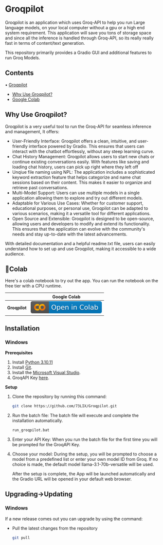 # Groqpilot

Groqpilot is an application which uses Groq-API to help you run Large language models, on your local computer without a gpu or a high end system requirement. This application will save you tons of storage space and since all the inference is handled through Groq-API, so its really really fast in terms of content/text generation.

This repository primarily provides a Gradio GUI and additional features to run Groq Models.

## Contents
• [Groqpilot](https://github.com/73LIX/Groqpilot?tab=readme-ov-file#groqpilot)
* [Why Use Groqpilot?](https://github.com/73LIX/Groqpilot?tab=readme-ov-file#why-use-groqpilot)
* [Google Colab](https://github.com/73LIX/Groqpilot?tab=readme-ov-file#colab)

## Why Use Groqpilot?
Groqpilot is a very useful tool to run the Groq-API for seamless inference and management, It offers:
*  User-Friendly Interface: Groqpilot offers a clean, intuitive, and user-friendly interface powered by Gradio. This ensures that users can interact with the chatbot effortlessly, without any steep learning curve.
*  Chat History Management: Groqpilot allows users to start new chats or continue existing conversations easily. With features like saving and loading chat history, users can pick up right where they left off
*  Unqiue file naming using NPL: The application includes a sophisticated keyword extraction feature that helps categorize and name chat sessions based on their content. This makes it easier to organize and 
   retrieve past conversations.
*  Multi-Model Support: Users can use multiple models in a single application allowing them to explore and try out different models.
*  Adaptable for Various Use Cases: Whether for customer support, educational purposes, or personal use, Groqpilot can be adapted to various scenarios, making it a versatile tool for different applications.
*  Open Source and Extensible: Groqpilot is designed to be open-source, allowing users and developers to modify and extend its functionality. This ensures that the application can evolve with the community's 
   needs and stay up-to-date with the latest advancements.   

With detailed documentation and a helpful readme.txt file, users can easily understand how to set up and use Groqpilot, making it accessible to a wide audience.

## 🤝Colab

Here's a colab notebook to try out the app. You can run the notebook on the free tier with a CPU runtime.

| |Google Colab|
|:--|:-:|
| **Groqpilot** |  [![Open in Colab](https://github.com/73LIX/Meta-Llama-3.1-8BxColab/blob/main/asset/colab_logo.svg)](https://colab.research.google.com/drive/1_B3vedI7H994TIm8w0f82Meguj-TtJt0?usp=sharing)

## Installation

### Windows
**Prerequisites**
1. Install [Python 3.10.11](https://www.python.org/ftp/python/3.10.11/python-3.10.11-amd64.exe) <br>
2. Install [Git](https://git-scm.com/download/win). <br>
3. Install the [Microsoft Visual Studio](https://aka.ms/vs/17/release/vc_redist.x64.exe).
4. GroqAPI Key [here](https://console.groq.com/keys).

**Setup**
1. Clone the repository by running this command:

   ```bash
   git clone https://github.com/73LIX/Groqpilot.git

2. Run the batch file: The batch file will execute and complete the installation automatically.

   ```bash
   run_groqpilot.bat

3. Enter your API Key:
   When you run the batch file for the first time you will be prompted for the GroqAPI Key.

4. Choose your model:
   During the setup, you will be prompted to choose a model from a predefined list or enter your own model ID from Groq. If no choice is made,
   the default model llama-3.1-70b-versatile will be used.

      After the setup is complete, the App will be launched automatically and the Gradio URL will be opened in your default web browser.

## Upgrading->Updating

### Windows
If a new release comes out you can upgrade by using the command:
*   Pull the latest changes from the repository
    ```bash
    git pull

